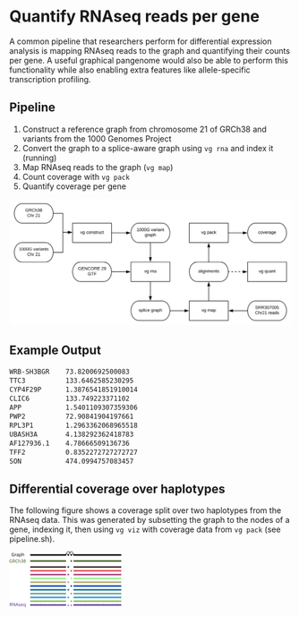 # Quantify RNAseq reads per gene

A common pipeline that researchers perform for differential expression analysis is mapping RNAseq reads to the graph and quantifying their counts per gene.
A useful graphical pangenome would also be able to perform this functionality while also enabling extra features like allele-specific transcription profiling.

## Pipeline

1. Construct a reference graph from chromosome 21 of GRCh38 and variants from the 1000 Genomes Project
2. Convert the graph to a splice-aware graph using `vg rna` and index it (running)
3. Map RNAseq reads to the graph (`vg map`)
4. Count coverage with `vg pack`
5. Quantify coverage per gene

![Gene-level RNAseq quantification pipeline workflow diagram](fig/gene_quant_pipeline.svg)

## Example Output

```
WRB-SH3BGR    73.8200692500083
TTC3          133.6462585230295
CYP4F29P      1.3876541851910014
CLIC6         133.749223371102
APP           1.5401109307359306
PWP2          72.90841904197661
RPL3P1        1.2963362068965518
UBASH3A       4.138292362418783
AF127936.1    4.78666509136736
TFF2          0.8352272727272727
SON           474.0994757083457
```

## Differential coverage over haplotypes

The following figure shows a coverage split over two haplotypes from the RNAseq data.
This was generated by subsetting the graph to the nodes of a gene, indexing it, then
using `vg viz` with coverage data from `vg pack` (see pipeline.sh).

![Differential coverage over haplotypes](fig/differential_coverage.svg)
